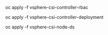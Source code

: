 oc apply -f vsphere-csi-controller-rbac

oc apply -f vsphere-csi-controller-deployment

oc apply -f vsphere-csi-node-ds